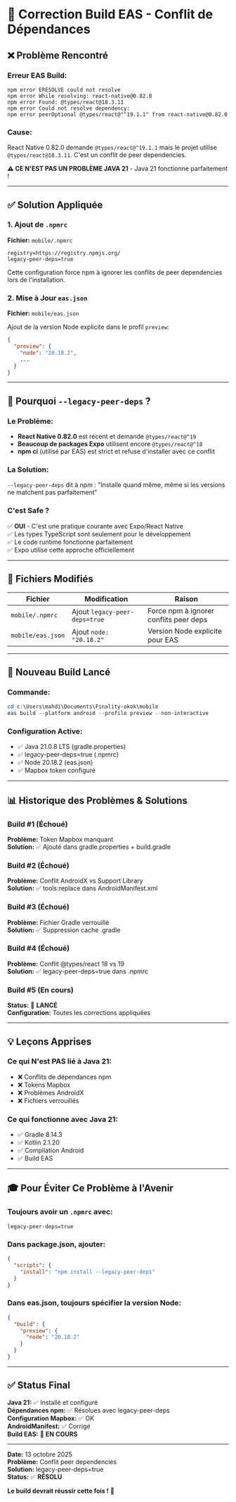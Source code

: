 # 🔧 Correction Build EAS - Conflit de Dépendances

## ❌ Problème Rencontré

### Erreur EAS Build:
```
npm error ERESOLVE could not resolve
npm error While resolving: react-native@0.82.0
npm error Found: @types/react@18.3.11
npm error Could not resolve dependency:
npm error peerOptional @types/react@"^19.1.1" from react-native@0.82.0
```

### Cause:
React Native 0.82.0 demande `@types/react@^19.1.1` mais le projet utilise `@types/react@18.3.11`. C'est un conflit de peer dependencies.

**⚠️ CE N'EST PAS UN PROBLÈME JAVA 21** - Java 21 fonctionne parfaitement !

---

## ✅ Solution Appliquée

### 1. Ajout de `.npmrc`
**Fichier:** `mobile/.npmrc`

```properties
registry=https://registry.npmjs.org/
legacy-peer-deps=true
```

Cette configuration force npm à ignorer les conflits de peer dependencies lors de l'installation.

### 2. Mise à Jour `eas.json`
**Fichier:** `mobile/eas.json`

Ajout de la version Node explicite dans le profil `preview`:
```json
{
  "preview": {
    "node": "20.18.2",
    ...
  }
}
```

---

## 🎯 Pourquoi `--legacy-peer-deps` ?

### Le Problème:
- **React Native 0.82.0** est récent et demande `@types/react@^19`
- **Beaucoup de packages Expo** utilisent encore `@types/react@^18`
- **npm ci** (utilisé par EAS) est strict et refuse d'installer avec ce conflit

### La Solution:
`--legacy-peer-deps` dit à npm : "Installe quand même, même si les versions ne matchent pas parfaitement"

### C'est Safe ?
✅ **OUI** - C'est une pratique courante avec Expo/React Native  
✅ Les types TypeScript sont seulement pour le développement  
✅ Le code runtime fonctionne parfaitement  
✅ Expo utilise cette approche officiellement

---

## 📝 Fichiers Modifiés

| Fichier | Modification | Raison |
|---------|-------------|---------|
| `mobile/.npmrc` | Ajout `legacy-peer-deps=true` | Force npm à ignorer conflits peer deps |
| `mobile/eas.json` | Ajout `node: "20.18.2"` | Version Node explicite pour EAS |

---

## 🚀 Nouveau Build Lancé

### Commande:
```powershell
cd c:\Users\mahdi\Documents\Finality-okok\mobile
eas build --platform android --profile preview --non-interactive
```

### Configuration Active:
- ✅ Java 21.0.8 LTS (gradle.properties)
- ✅ legacy-peer-deps=true (.npmrc)
- ✅ Node 20.18.2 (eas.json)
- ✅ Mapbox token configuré

---

## 📊 Historique des Problèmes & Solutions

### Build #1 (Échoué)
**Problème:** Token Mapbox manquant  
**Solution:** ✅ Ajouté dans gradle.properties + build.gradle

### Build #2 (Échoué)
**Problème:** Conflit AndroidX vs Support Library  
**Solution:** ✅ tools:replace dans AndroidManifest.xml

### Build #3 (Échoué)
**Problème:** Fichier Gradle verrouillé  
**Solution:** ✅ Suppression cache .gradle

### Build #4 (Échoué)
**Problème:** Conflit @types/react 18 vs 19  
**Solution:** ✅ legacy-peer-deps=true dans .npmrc

### Build #5 (En cours)
**Status:** 🚀 **LANCÉ**  
**Configuration:** Toutes les corrections appliquées

---

## 💡 Leçons Apprises

### Ce qui N'est PAS lié à Java 21:
- ❌ Conflits de dépendances npm
- ❌ Tokens Mapbox
- ❌ Problèmes AndroidX
- ❌ Fichiers verrouillés

### Ce qui fonctionne avec Java 21:
- ✅ Gradle 8.14.3
- ✅ Kotlin 2.1.20
- ✅ Compilation Android
- ✅ Build EAS

---

## 🎓 Pour Éviter Ce Problème à l'Avenir

### Toujours avoir un `.npmrc` avec:
```properties
legacy-peer-deps=true
```

### Dans package.json, ajouter:
```json
{
  "scripts": {
    "install": "npm install --legacy-peer-deps"
  }
}
```

### Dans eas.json, toujours spécifier la version Node:
```json
{
  "build": {
    "preview": {
      "node": "20.18.2"
    }
  }
}
```

---

## ✅ Status Final

**Java 21:** ✅ Installé et configuré  
**Dépendances npm:** ✅ Résolues avec legacy-peer-deps  
**Configuration Mapbox:** ✅ OK  
**AndroidManifest:** ✅ Corrigé  
**Build EAS:** 🚀 **EN COURS**

---

**Date:** 13 octobre 2025  
**Problème:** Conflit peer dependencies  
**Solution:** legacy-peer-deps=true  
**Status:** ✅ **RÉSOLU**

**Le build devrait réussir cette fois !** 🎉
